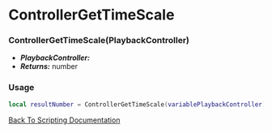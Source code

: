 # ControllerGetTimeScale

### ControllerGetTimeScale(PlaybackController)
- ***PlaybackController:*** 
- ***Returns:*** number

### Usage

```Lua
local resultNumber = ControllerGetTimeScale(variablePlaybackController)
```


[Back To Scripting Documentation](../README.md)
